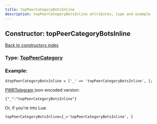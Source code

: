 ```yaml
---
title: topPeerCategoryBotsInline
description: topPeerCategoryBotsInline attributes, type and example
---
```

## Constructor: topPeerCategoryBotsInline  
[Back to constructors index](index.md)






### Type: [TopPeerCategory](../types/TopPeerCategory.md)


### Example:

```
$topPeerCategoryBotsInline = ['_' => 'topPeerCategoryBotsInline', ];
```  

[PWRTelegram](https://pwrtelegram.xyz) json-encoded version:

```
{"_":"topPeerCategoryBotsInline"}
```


Or, if you're into Lua:  


```
topPeerCategoryBotsInline={_='topPeerCategoryBotsInline', }

```


